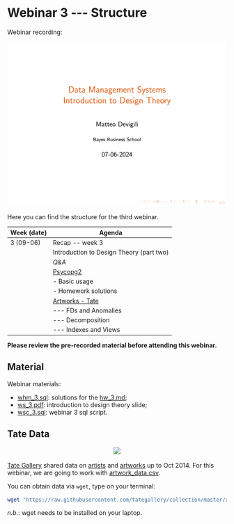 # Webinar 3 --- Structure

Webinar recording:

![webinar-3](img/webinar3.png)

Here you can find the structure for the third webinar.

| **Week (date)** | **Agenda**                                                                                |
| --------------- | ----------------------------------------------------------------------------------------- |
| 3 (09-06)       | Recap -- week 3                                                                           |
|                 | Introduction to Design Theory (part two)                                                  |
|                 | _Q&A_                                                                                     |
|                 | [Psycopg2](https://www.psycopg.org/docs/)                                                 |
|                 | - Basic usage                                                                             |
|                 | - Homework solutions                                                                      |
|                 | [Artworks - Tate](https://github.com/tategallery/collection/blob/master/artwork_data.csv) |
|                 | --- FDs and Anomalies                                                                     |
|                 | --- Decomposition                                                                         |
|                 | --- Indexes and Views                                                                     |

**Please review the pre-recorded material before attending this webinar.**

## Material

Webinar materials:

* [whm_3.sql](https://github.com/mattDevigili/dms-smm695/blob/master/week-3/webinar-3/whm_3.sql): solutions for the [hw_3.md](https://mattdevigili.github.io/dms-smm695/week-3/hw_3.html);
* [ws_3.pdf](https://github.com/mattDevigili/dms-smm695/blob/master/week-3/webinar-3/ws_3.pdf): introduction to design theory slide;
* [wsc_3.sql](https://github.com/mattDevigili/dms-smm695/blob/master/week-3/webinar-3/wsc_3.sql): webinar 3 sql script.

## Tate Data

<p align="center">
<img src="https://www.tate.org.uk/sites/default/files/styles/width-600/public/tanks_staircase_tate_modern_3_1.jpg" width="400">
</p>

[Tate Gallery](https://www.tate.org.uk) shared data on [artists](https://github.com/tategallery/collection/tree/master/artists) and [artworks](https://github.com/tategallery/collection/tree/master/artworks) up to Oct 2014. For this webinar, we are going to work with [artwork_data.csv](https://github.com/tategallery/collection/blob/master/artwork_data.csv).

You can obtain data via `wget`, type on your terminal:

```bash
wget "https://raw.githubusercontent.com/tategallery/collection/master/artwork_data.csv"
```

_n.b._: wget needs to be installed on your laptop.

